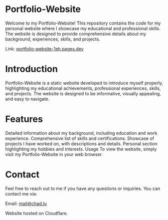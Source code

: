 # Portfolio-Website
Welcome to my Portfolio-Website! This repository contains the code for my personal website where I showcase my educational and professional skills. The website is designed to provide comprehensive details about my background, experiences, skills, and projects.

Link: [portfolio-website-1eh.pages.dev](https://portfolio-website-1eh.pages.dev/)

# Introduction
Portfolio-Website is a static website developed to introduce myself properly, highlighting my educational achievements, professional experiences, skills, and projects. The website is designed to be informative, visually appealing, and easy to navigate.

# Features
Detailed information about my background, including education and work experience.
Comprehensive list of skills and certifications.
Showcase of projects I have worked on, with descriptions and details.
Personal section highlighting my hobbies and interests.
Usage
To view the website, simply visit my Portfolio-Website in your web browser.

# Contact
Feel free to reach out to me if you have any questions or inquiries. You can contact me via:

Email: mail@chad.lu

Website hosted on Cloudflare.
